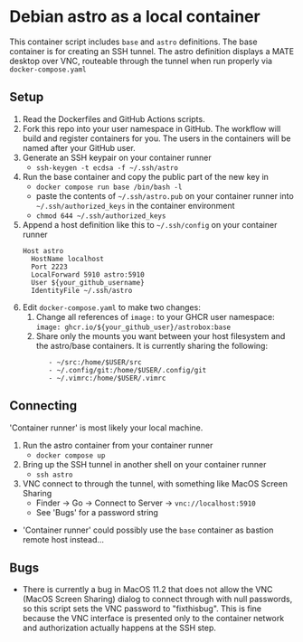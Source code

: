 # Debian astro as a local container
This container script includes `base` and `astro` definitions. The base
container is for creating an SSH tunnel. The astro definition displays a
MATE desktop over VNC, routeable through the tunnel when run properly via 
`docker-compose.yaml`

## Setup
1. Read the Dockerfiles and GitHub Actions scripts.
2. Fork this repo into your user namespace in GitHub. The workflow will
   build and register containers for you. The users in the containers
   will be named after your GitHub user.
3. Generate an SSH keypair on your container runner
   - `ssh-keygen -t ecdsa -f ~/.ssh/astro`
4. Run the base container and copy the public part of the new key in
   - `docker compose run base /bin/bash -l`
   - paste the contents of `~/.ssh/astro.pub` on your container runner 
     into `~/.ssh/authorized_keys` in the container environment
   - `chmod 644 ~/.ssh/authorized_keys`
5. Append a host definition like this to `~/.ssh/config` on your
   container runner 
   ```
   Host astro
     HostName localhost
     Port 2223
     LocalForward 5910 astro:5910
     User ${your_github_username}
     IdentityFile ~/.ssh/astro
   ```
6. Edit `docker-compose.yaml` to make two changes:
   1. Change all references of `image:` to your GHCR user namespace:
      `image: ghcr.io/${your_github_user}/astrobox:base`
   2. Share only the mounts you want between your host filesystem and 
      the astro/base containers. It is currently sharing the following:
      ```
         - ~/src:/home/$USER/src
         - ~/.config/git:/home/$USER/.config/git
         - ~/.vimrc:/home/$USER/.vimrc
      ```
## Connecting
'Container runner' is most likely your local machine. 
1. Run the astro container from your container runner
   - `docker compose up`
2. Bring up the SSH tunnel in another shell on your container runner
   - `ssh astro`
3. VNC connect to through the tunnel, with something like MacOS Screen
   Sharing
   - Finder -> Go -> Connect to Server -> `vnc://localhost:5910`
   - See 'Bugs' for a password string
- 'Container runner' could possibly use the `base` container as bastion 
remote host instead...

## Bugs
- There is currently a bug in MacOS 11.2 that does not allow the VNC
(MacOS Screen Sharing) dialog to connect through with null passwords, so 
this script sets the VNC password to "fixthisbug". This is fine because 
the VNC interface is presented only to the container network and 
authorization actually happens at the SSH step.

